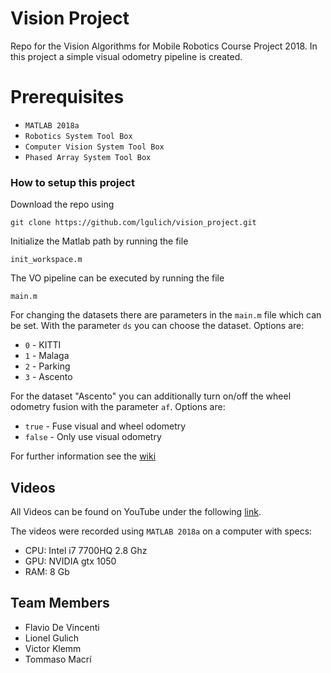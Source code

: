 # Vision Project
Repo for the Vision Algorithms for Mobile Robotics Course Project 2018. In this project a simple visual odometry pipeline is created.

# Prerequisites
* `MATLAB 2018a`
* `Robotics System Tool Box`
* `Computer Vision System Tool Box`
* `Phased Array System Tool Box`

### How to setup this project

Download the repo using
```
git clone https://github.com/lgulich/vision_project.git
```

Initialize the Matlab path by running the file
```
init_workspace.m
```

The VO pipeline can be executed by running the file 
```
main.m
```

For changing the datasets there are parameters in the `main.m` file which can be set. With the parameter `ds` you can choose the dataset. Options are:

* `0` - KITTI
* `1` - Malaga
* `2` - Parking
* `3` - Ascento

For the dataset "Ascento" you can additionally turn on/off the wheel odometry fusion with the parameter `af`. Options are:
* `true` - Fuse visual and wheel odometry
* `false` - Only use visual odometry

For further information see the [wiki](https://github.com/lgulich/vision_project/wiki)

## Videos

All Videos can be found on YouTube under the following [link](https://www.youtube.com/playlist?list=PLontLx8LzKiKnGcEXOgwrntr8GkptaOE_).

The videos were recorded using `MATLAB 2018a` on a computer with specs:
* CPU: Intel i7 7700HQ 2.8 Ghz
* GPU: NVIDIA gtx 1050
* RAM: 8 Gb

## Team Members
* Flavio De Vincenti
* Lionel Gulich
* Victor Klemm
* Tommaso Macrí
